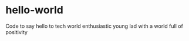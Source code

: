 # hello-world
Code to say hello to tech world
enthusiastic
young lad with a world full of positivity
